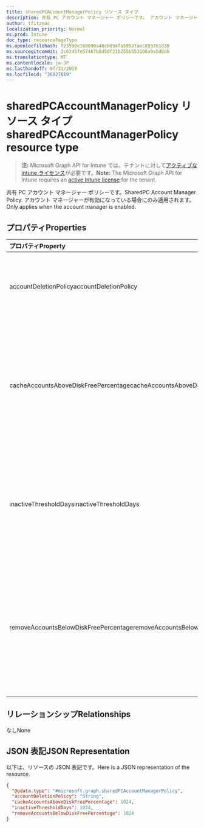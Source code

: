 ```yaml
---
title: sharedPCAccountManagerPolicy リソース タイプ
description: 共有 PC アカウント マネージャー ポリシーです。 アカウント マネージャーが有効になっている場合にのみ適用されます。
author: tfitzmac
localization_priority: Normal
ms.prod: Intune
doc_type: resourcePageType
ms.openlocfilehash: f23590e168090a48cb054fa5952faec893761d30
ms.sourcegitcommit: 2c62457e57467b8d50f21b255b553106a9a5d8d6
ms.translationtype: MT
ms.contentlocale: ja-JP
ms.lasthandoff: 07/31/2019
ms.locfileid: "36027819"
---
```

# <a name="sharedpcaccountmanagerpolicy-resource-type"></a><span data-ttu-id="d1877-104">sharedPCAccountManagerPolicy リソース タイプ</span><span class="sxs-lookup"><span data-stu-id="d1877-104">sharedPCAccountManagerPolicy resource type</span></span>

> <span data-ttu-id="d1877-105">**注:** Microsoft Graph API for Intune では、テナントに対して[アクティブな intune ライセンス](https://go.microsoft.com/fwlink/?linkid=839381)が必要です。</span><span class="sxs-lookup"><span data-stu-id="d1877-105">**Note:** The Microsoft Graph API for Intune requires an [active Intune license](https://go.microsoft.com/fwlink/?linkid=839381) for the tenant.</span></span>

<span data-ttu-id="d1877-106">共有 PC アカウント マネージャー ポリシーです。</span><span class="sxs-lookup"><span data-stu-id="d1877-106">SharedPC Account Manager Policy.</span></span> <span data-ttu-id="d1877-107">アカウント マネージャーが有効になっている場合にのみ適用されます。</span><span class="sxs-lookup"><span data-stu-id="d1877-107">Only applies when the account manager is enabled.</span></span>

## <a name="properties"></a><span data-ttu-id="d1877-108">プロパティ</span><span class="sxs-lookup"><span data-stu-id="d1877-108">Properties</span></span>
|<span data-ttu-id="d1877-109">プロパティ</span><span class="sxs-lookup"><span data-stu-id="d1877-109">Property</span></span>|<span data-ttu-id="d1877-110">型</span><span class="sxs-lookup"><span data-stu-id="d1877-110">Type</span></span>|<span data-ttu-id="d1877-111">説明</span><span class="sxs-lookup"><span data-stu-id="d1877-111">Description</span></span>|
|:---|:---|:---|
|<span data-ttu-id="d1877-112">accountDeletionPolicy</span><span class="sxs-lookup"><span data-stu-id="d1877-112">accountDeletionPolicy</span></span>|[<span data-ttu-id="d1877-113">sharedPCAccountDeletionPolicyType</span><span class="sxs-lookup"><span data-stu-id="d1877-113">sharedPCAccountDeletionPolicyType</span></span>](../resources/intune-deviceconfig-sharedpcaccountdeletionpolicytype.md)|<span data-ttu-id="d1877-114">アカウントがいつ削除されるかを構成します。</span><span class="sxs-lookup"><span data-stu-id="d1877-114">Configures when accounts are deleted.</span></span> <span data-ttu-id="d1877-115">可能な値は、`immediate`、`diskSpaceThreshold`、`diskSpaceThresholdOrInactiveThreshold` です。</span><span class="sxs-lookup"><span data-stu-id="d1877-115">Possible values are: `immediate`, `diskSpaceThreshold`, `diskSpaceThresholdOrInactiveThreshold`.</span></span>|
|<span data-ttu-id="d1877-116">cacheAccountsAboveDiskFreePercentage</span><span class="sxs-lookup"><span data-stu-id="d1877-116">cacheAccountsAboveDiskFreePercentage</span></span>|<span data-ttu-id="d1877-117">Int32</span><span class="sxs-lookup"><span data-stu-id="d1877-117">Int32</span></span>|<span data-ttu-id="d1877-118">キャッシュされている共有 PC アカウントの削除が停止される前に、PC に必要な使用可能なディスク領域の割合を設定します。</span><span class="sxs-lookup"><span data-stu-id="d1877-118">Sets the percentage of available disk space a PC should have before it stops deleting cached shared PC accounts.</span></span> <span data-ttu-id="d1877-119">AccountDeletionPolicy が DiskSpaceThreshold または DiskSpaceThresholdOrInactiveThreshold の場合にのみ適用されます。</span><span class="sxs-lookup"><span data-stu-id="d1877-119">Only applies when AccountDeletionPolicy is DiskSpaceThreshold or DiskSpaceThresholdOrInactiveThreshold.</span></span> <span data-ttu-id="d1877-120">有効な値は 0 から 100 までです</span><span class="sxs-lookup"><span data-stu-id="d1877-120">Valid values 0 to 100</span></span>|
|<span data-ttu-id="d1877-121">inactiveThresholdDays</span><span class="sxs-lookup"><span data-stu-id="d1877-121">inactiveThresholdDays</span></span>|<span data-ttu-id="d1877-122">Int32</span><span class="sxs-lookup"><span data-stu-id="d1877-122">Int32</span></span>|<span data-ttu-id="d1877-123">指定した期間にわたってログオンしていない場合にアカウントの削除が始まるタイミングを日数で指定します。</span><span class="sxs-lookup"><span data-stu-id="d1877-123">Specifies when the accounts will start being deleted when they have not been logged on during the specified period, given as number of days.</span></span> <span data-ttu-id="d1877-124">AccountDeletionPolicy が DiskSpaceThreshold または DiskSpaceThresholdOrInactiveThreshold の場合にのみ適用されます。</span><span class="sxs-lookup"><span data-stu-id="d1877-124">Only applies when AccountDeletionPolicy is DiskSpaceThreshold or DiskSpaceThresholdOrInactiveThreshold.</span></span>|
|<span data-ttu-id="d1877-125">removeAccountsBelowDiskFreePercentage</span><span class="sxs-lookup"><span data-stu-id="d1877-125">removeAccountsBelowDiskFreePercentage</span></span>|<span data-ttu-id="d1877-126">Int32</span><span class="sxs-lookup"><span data-stu-id="d1877-126">Int32</span></span>|<span data-ttu-id="d1877-127">キャッシュ済みのアカウントを削除してディスク領域を空ける前に、PC に残っているディスク領域の割合を設定します。</span><span class="sxs-lookup"><span data-stu-id="d1877-127">Sets the percentage of disk space remaining on a PC before cached accounts will be deleted to free disk space.</span></span> <span data-ttu-id="d1877-128">非アクティブの状態が最長のアカウントから削除されます。</span><span class="sxs-lookup"><span data-stu-id="d1877-128">Accounts that have been inactive the longest will be deleted first.</span></span> <span data-ttu-id="d1877-129">AccountDeletionPolicy が DiskSpaceThresholdOrInactiveThreshold の場合にのみ適用されます。</span><span class="sxs-lookup"><span data-stu-id="d1877-129">Only applies when AccountDeletionPolicy is DiskSpaceThresholdOrInactiveThreshold.</span></span> <span data-ttu-id="d1877-130">有効な値は 0 から 100 までです</span><span class="sxs-lookup"><span data-stu-id="d1877-130">Valid values 0 to 100</span></span>|

## <a name="relationships"></a><span data-ttu-id="d1877-131">リレーションシップ</span><span class="sxs-lookup"><span data-stu-id="d1877-131">Relationships</span></span>
<span data-ttu-id="d1877-132">なし</span><span class="sxs-lookup"><span data-stu-id="d1877-132">None</span></span>

## <a name="json-representation"></a><span data-ttu-id="d1877-133">JSON 表記</span><span class="sxs-lookup"><span data-stu-id="d1877-133">JSON Representation</span></span>
<span data-ttu-id="d1877-134">以下は、リソースの JSON 表記です。</span><span class="sxs-lookup"><span data-stu-id="d1877-134">Here is a JSON representation of the resource.</span></span>
<!-- {
  "blockType": "resource",
  "@odata.type": "microsoft.graph.sharedPCAccountManagerPolicy"
}
-->
``` json
{
  "@odata.type": "#microsoft.graph.sharedPCAccountManagerPolicy",
  "accountDeletionPolicy": "String",
  "cacheAccountsAboveDiskFreePercentage": 1024,
  "inactiveThresholdDays": 1024,
  "removeAccountsBelowDiskFreePercentage": 1024
}
```



